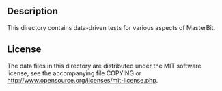 Description
------------

This directory contains data-driven tests for various aspects of MasterBit.

License
--------

The data files in this directory are distributed under the MIT software
license, see the accompanying file COPYING or
http://www.opensource.org/licenses/mit-license.php.

